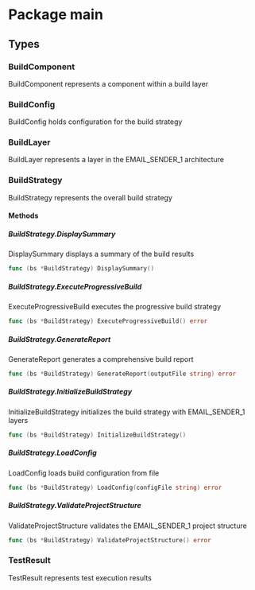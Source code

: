 # Package main

## Types

### BuildComponent

BuildComponent represents a component within a build layer


### BuildConfig

BuildConfig holds configuration for the build strategy


### BuildLayer

BuildLayer represents a layer in the EMAIL_SENDER_1 architecture


### BuildStrategy

BuildStrategy represents the overall build strategy


#### Methods

##### BuildStrategy.DisplaySummary

DisplaySummary displays a summary of the build results


```go
func (bs *BuildStrategy) DisplaySummary()
```

##### BuildStrategy.ExecuteProgressiveBuild

ExecuteProgressiveBuild executes the progressive build strategy


```go
func (bs *BuildStrategy) ExecuteProgressiveBuild() error
```

##### BuildStrategy.GenerateReport

GenerateReport generates a comprehensive build report


```go
func (bs *BuildStrategy) GenerateReport(outputFile string) error
```

##### BuildStrategy.InitializeBuildStrategy

InitializeBuildStrategy initializes the build strategy with EMAIL_SENDER_1 layers


```go
func (bs *BuildStrategy) InitializeBuildStrategy()
```

##### BuildStrategy.LoadConfig

LoadConfig loads build configuration from file


```go
func (bs *BuildStrategy) LoadConfig(configFile string) error
```

##### BuildStrategy.ValidateProjectStructure

ValidateProjectStructure validates the EMAIL_SENDER_1 project structure


```go
func (bs *BuildStrategy) ValidateProjectStructure() error
```

### TestResult

TestResult represents test execution results


